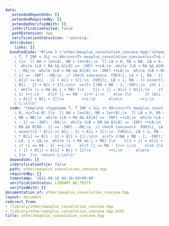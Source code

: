 ```yaml
---
data:
  _extendedDependsOn: []
  _extendedRequiredBy: []
  _extendedVerifiedWith: []
  _isVerificationFailed: false
  _pathExtension: hpp
  _verificationStatusIcon: ':warning:'
  attributes:
    links: []
  bundledCode: "#line 1 \"other/maxplus_convolution_concave.hpp\"\ntemplate <typename\
    \ T, T INF = 1LL << 60>\nvc<T> maxplus_convolution_concave(vc<T>& A, vc<T>& B)\
    \ {\n  ll NA = len(A), NB = len(B);\n  ll LA = 0, RA = NA, LB = 0, RB = NB;\n\
    \  while (LA < RA && A[LA] == -INF) ++LA;\n  while (LA < RA && A[RA - 1] == -INF)\
    \ --RA;\n  while (LB < RB && B[LB] == -INF) ++LB;\n  while (LB < RB && B[RB -\
    \ 1] == -INF) --RB;\n  // check concave\n  FOR3(i, LA + 1, RA - 1) assert(2 *\
    \ A[i] >= A[i - 1] + A[i + 1]);\n  FOR3(i, LB + 1, RB - 1) assert(2 * B[i] >=\
    \ B[i - 1] + B[i + 1]);\n\n  vc<T> C(NA + NB - 1, -INF);\n  int i = LA, j = LB;\n\
    \  while (i < RA && j < RB) {\n    C[i + j] = A[i] + B[j];\n    if (i == RA -\
    \ 1) ++j;\n    elif (j == RB - 1)++ i;\n    else {\n      if (A[i + 1] + B[j]\
    \ > A[i] + B[j + 1])\n        ++i;\n      else\n        ++j;\n    }\n  }\n  return\
    \ C;\n}\n"
  code: "template <typename T, T INF = 1LL << 60>\nvc<T> maxplus_convolution_concave(vc<T>&\
    \ A, vc<T>& B) {\n  ll NA = len(A), NB = len(B);\n  ll LA = 0, RA = NA, LB = 0,\
    \ RB = NB;\n  while (LA < RA && A[LA] == -INF) ++LA;\n  while (LA < RA && A[RA\
    \ - 1] == -INF) --RA;\n  while (LB < RB && B[LB] == -INF) ++LB;\n  while (LB <\
    \ RB && B[RB - 1] == -INF) --RB;\n  // check concave\n  FOR3(i, LA + 1, RA - 1)\
    \ assert(2 * A[i] >= A[i - 1] + A[i + 1]);\n  FOR3(i, LB + 1, RB - 1) assert(2\
    \ * B[i] >= B[i - 1] + B[i + 1]);\n\n  vc<T> C(NA + NB - 1, -INF);\n  int i =\
    \ LA, j = LB;\n  while (i < RA && j < RB) {\n    C[i + j] = A[i] + B[j];\n   \
    \ if (i == RA - 1) ++j;\n    elif (j == RB - 1)++ i;\n    else {\n      if (A[i\
    \ + 1] + B[j] > A[i] + B[j + 1])\n        ++i;\n      else\n        ++j;\n   \
    \ }\n  }\n  return C;\n}\n"
  dependsOn: []
  isVerificationFile: false
  path: other/maxplus_convolution_concave.hpp
  requiredBy: []
  timestamp: '2022-04-16 04:26:49+09:00'
  verificationStatus: LIBRARY_NO_TESTS
  verifiedWith: []
documentation_of: other/maxplus_convolution_concave.hpp
layout: document
redirect_from:
- /library/other/maxplus_convolution_concave.hpp
- /library/other/maxplus_convolution_concave.hpp.html
title: other/maxplus_convolution_concave.hpp
---
```

